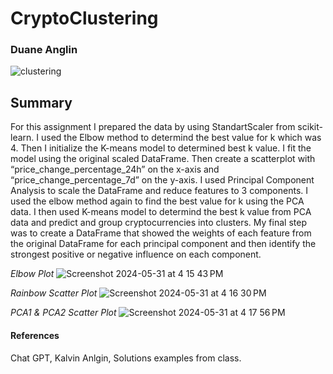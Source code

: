 # CryptoClustering
### Duane Anglin

![clustering](https://github.com/Enaud29/CryptoClustering/assets/161158238/ebf075f9-7554-4472-887a-043121e4c6ba)

## Summary

For this assignment I prepared the data by using StandartScaler from scikit-learn. I used the Elbow method to determind the best value for k which was 4. Then I initialize the K-means model to determined best k value. I fit the model using the original scaled DataFrame. Then create a scatterplot with “price_change_percentage_24h” on the x-axis and “price_change_percentage_7d” on the y-axis. I used Principal Component Analysis to scale the DataFrame and reduce features to 3 components. I used the elbow method again to find the best value for k using the PCA data. I then used K-means model to determind the best k value from PCA data and predict and group cryptocurrencies into clusters. My final step was to create a DataFrame that showed the weights of each feature from the original DataFrame for each principal component and then identify the strongest positive or negative influence on each component.


_Elbow Plot_
![Screenshot 2024-05-31 at 4 15 43 PM](https://github.com/Enaud29/CryptoClustering/assets/161158238/cc143613-374d-4785-9e20-70c088736246)

_Rainbow Scatter Plot_
![Screenshot 2024-05-31 at 4 16 30 PM](https://github.com/Enaud29/CryptoClustering/assets/161158238/bbc4d848-c86b-49c1-bb27-581057e14f70)

_PCA1 & PCA2 Scatter Plot_
![Screenshot 2024-05-31 at 4 17 56 PM](https://github.com/Enaud29/CryptoClustering/assets/161158238/0d23b78e-ad2e-47f5-8744-a4eedf550341)


#### References
Chat GPT, Kalvin Anlgin, Solutions examples from class.
